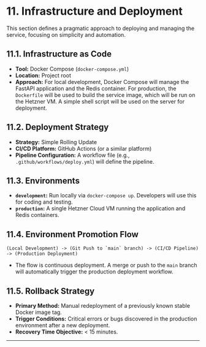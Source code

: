 # 11. Infrastructure and Deployment

This section defines a pragmatic approach to deploying and managing the service, focusing on simplicity and automation.

## 11.1. Infrastructure as Code

-   **Tool:** Docker Compose (`docker-compose.yml`)
-   **Location:** Project root
-   **Approach:** For local development, Docker Compose will manage the FastAPI application and the Redis container. For production, the `Dockerfile` will be used to build the service image, which will be run on the Hetzner VM. A simple shell script will be used on the server for deployment.

## 11.2. Deployment Strategy

-   **Strategy:** Simple Rolling Update
-   **CI/CD Platform:** GitHub Actions (or a similar platform)
-   **Pipeline Configuration:** A workflow file (e.g., `.github/workflows/deploy.yml`) will define the pipeline.

## 11.3. Environments

-   **`development`:** Run locally via `docker-compose up`. Developers will use this for coding and testing.
-   **`production`:** A single Hetzner Cloud VM running the application and Redis containers.

## 11.4. Environment Promotion Flow

```
(Local Development) -> (Git Push to `main` branch) -> (CI/CD Pipeline) -> (Production Deployment)
```

-   The flow is continuous deployment. A merge or push to the `main` branch will automatically trigger the production deployment workflow.

## 11.5. Rollback Strategy

-   **Primary Method:** Manual redeployment of a previously known stable Docker image tag.
-   **Trigger Conditions:** Critical errors or bugs discovered in the production environment after a new deployment.
-   **Recovery Time Objective:** < 15 minutes.

---
